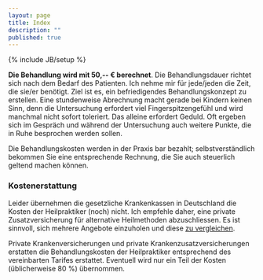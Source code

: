 ```yaml
---
layout: page
title: Index
description: ""
published: true
---
```


{% include JB/setup %}

**Die Behandlung wird mit 50,-- € berechnet**. Die Behandlungsdauer richtet sich nach dem Bedarf des Patienten. Ich nehme mir für jede/jeden die Zeit, die sie/er benötigt. Ziel ist es, ein befriedigendes Behandlungskonzept zu erstellen. Eine stundenweise Abrechnung macht gerade bei Kindern keinen Sinn, denn die Untersuchung erfordert viel Fingerspitzengefühl und wird manchmal nicht sofort toleriert. Das alleine erfordert Geduld. Oft ergeben sich im Gespräch und während der Untersuchung auch weitere Punkte, die in Ruhe besprochen werden sollen.  

Die Behandlungskosten werden in der Praxis bar bezahlt; selbstverständlich bekommen Sie eine entsprechende Rechnung, die Sie auch steuerlich geltend machen können.

### Kostenerstattung

Leider übernehmen die gesetzliche Krankenkassen in Deutschland die Kosten der Heilpraktiker (noch) nicht. Ich empfehle daher, eine private Zusatzversicherung für alternative Heilmethoden abzuschliessen. Es ist sinnvoll, sich mehrere Angebote einzuholen und diese [zu vergleichen](http://www.versicherung-vergleiche.de/krankenzusatzversicherung/ambulante-zusatzversicherung_2.php).

Private Krankenversicherungen und private Krankenzusatzversicherungen erstatten die Behandlungskosten der Heilpraktiker entsprechend des vereinbarten Tarifes erstattet. Eventuell wird nur ein Teil der Kosten (üblicherweise 80 %) übernommen.